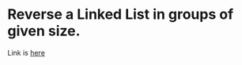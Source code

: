 # Reverse a Linked List in groups of given size.
Link is [here](https://practice.geeksforgeeks.org/problems/reverse-a-linked-list-in-groups-of-given-size/1)